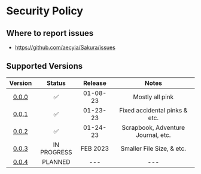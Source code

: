 # Security Policy

## Where to report issues

+ https://github.com/aecyia/Sakura/issues

## Supported Versions

|                            Version                            |       Status       | Release  |               Notes                |
| :-----------------------------------------------------------: | :----------------: | :------: | :--------------------------------: |
| [0.0.0](https://github.com/aecyia/Sakura/releases/tag/v0.0.0) | :white_check_mark: | 01-08-23 |          Mostly all pink           |
| [0.0.1](https://github.com/aecyia/Sakura/releases/tag/v0.0.1) | :white_check_mark: | 01-23-23 |   Fixed accidental pinks & etc.    |
| [0.0.2](https://github.com/aecyia/Sakura/releases/tag/v0.0.2) | :white_check_mark: | 01-24-23 | Scrapbook, Adventure Journal, etc. |
| [0.0.3](https://github.com/aecyia/Sakura/releases/tag/v0.0.3) |    IN PROGRESS     | FEB 2023 |     Smaller File Size, & etc.      |
| [0.0.4](https://github.com/aecyia/Sakura/releases/tag/v0.0.4) |      PLANNED       |   ---    |                ---                 |
